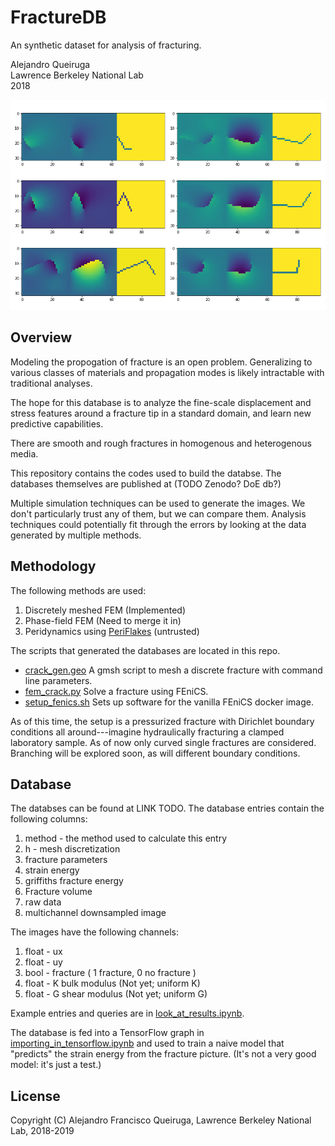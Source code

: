 # FractureDB

An synthetic dataset for analysis of fracturing.

Alejandro Queiruga  
Lawrence Berkeley National Lab  
2018

![fracture_pic.png](fracture_pic.png)

## Overview

Modeling the propogation of fracture is an open problem. Generalizing to various classes of materials and propagation modes is likely intractable with traditional analyses.

The hope for this database is to analyze the fine-scale displacement
and stress features around a fracture tip in a standard domain, and learn new
predictive capabilities.

There are smooth and rough fractures in homogenous and heterogenous media.

This repository contains the codes used to build the databse.
The databases themselves are published at (TODO Zenodo? DoE db?)

Multiple simulation techniques can be used to generate the images.
We don't particularly trust any of them, but we can compare them.
Analysis techniques could potentially fit through the errors by 
looking at the data generated by multiple methods.

## Methodology

The following methods are used:

1. Discretely meshed FEM (Implemented)
2. Phase-field FEM (Need to merge it in)
3. Peridynamics using [PeriFlakes](https://github.com/afqueiruga/PeriFlakes) (untrusted)

The scripts that generated the databases are located in this repo.

- [crack_gen.geo](crack_gen.geo) A gmsh script to mesh a discrete fracture with command line parameters.
- [fem_crack.py](fem_crack.py) Solve a fracture using FEniCS.
- [setup_fenics.sh](setup_fenics.sh) Sets up software for the vanilla FEniCS docker image.

As of this time, the setup is a pressurized fracture with Dirichlet boundary conditions all around---imagine hydraulically fracturing a clamped laboratory sample. As of now only curved single fractures are considered. Branching will be explored soon, as will different boundary conditions.

## Database

The databses can be found at LINK TODO.
The database entries contain the following columns:

1. method - the method used to calculate this entry
2. h - mesh discretization
3. fracture parameters
4. strain energy
5. griffiths fracture energy
5. Fracture volume
6. raw data
7. multichannel downsampled image

The images have the following channels:

1. float - ux
2. float - uy
3. bool - fracture ( 1 fracture, 0 no fracture )
4. float - K bulk modulus (Not yet; uniform K)
5. float - G shear modulus (Not yet; uniform G)

Example entries and queries are in [look_at_results.ipynb](look_at_results.ipynb).

The database is fed into a TensorFlow graph in [importing_in_tensorflow.ipynb](importing_in_tensorflow.ipynb) and used to train a naive model that "predicts" the strain energy from the fracture picture. 
(It's not a very good model: it's just a test.)

## License

Copyright (C) Alejandro Francisco Queiruga, Lawrence Berkeley National Lab, 2018-2019

